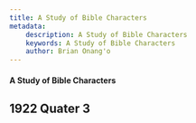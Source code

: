 ```yaml
---
title: A Study of Bible Characters
metadata:
    description: A Study of Bible Characters
    keywords: A Study of Bible Characters
    author: Brian Onang'o
---
```


#### A Study of Bible Characters

## 1922 Quater 3
